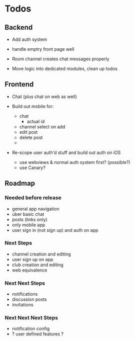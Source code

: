 # Todos

## Backend

- Add auth system

- handle emptry front page well

- Room channel creates chat messages properly

- Move logic into dedicated modules, clean up todos

## Frontend

- Chat (plus chat on web as well)

- Build out mobile for:
  - chat
    - actual id
  - channel select on add
  - edit post
  - delete post
  -


- Re-scope user auth'd stuff and build out auth on iOS
  - use webviews & normal auth system first? (possible?)
  - use Canary?

## Roadmap

### Needed before release

- general app navigation
- uber basic chat
- posts (links only)
- only mobile app
- user sign in (not sign up) and auth on app

### Next Steps

- channel creation and editing
- user sign up on app
- club creation and editing
- web equivalence

### Next Next Steps

- notifications
- discussion posts
- invitations

### Next Next Next Steps

- notification config
- ? user defined features ?
